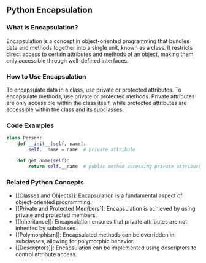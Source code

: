 ## Python Encapsulation

### What is Encapsulation?
Encapsulation is a concept in object-oriented programming that bundles data and methods together into a single unit, known as a class. It restricts direct access to certain attributes and methods of an object, making them only accessible through well-defined interfaces.

### How to Use Encapsulation
To encapsulate data in a class, use private or protected attributes. To encapsulate methods, use private or protected methods. Private attributes are only accessible within the class itself, while protected attributes are accessible within the class and its subclasses.

### Code Examples
```python
class Person:
    def __init__(self, name):
        self.__name = name  # private attribute

    def get_name(self):
        return self.__name  # public method accessing private attribute
```

### Related Python Concepts
- [[Classes and Objects]]: Encapsulation is a fundamental aspect of object-oriented programming.
- [[Private and Protected Members]]: Encapsulation is achieved by using private and protected members.
- [[Inheritance]]: Encapsulation ensures that private attributes are not inherited by subclasses.
- [[Polymorphism]]: Encapsulated methods can be overridden in subclasses, allowing for polymorphic behavior.
- [[Descriptors]]: Encapsulation can be implemented using descriptors to control attribute access.
